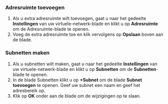 ### <a name="to-add-address-space"></a>Adresruimte toevoegen
1. Als u extra adresruimte wilt toevoegen, gaat u naar het gedeelte **Instellingen** van uw virtuele-netwerk-blade en klikt u op **Adresruimte** om de Adresruimte-blade te openen.
2. Voeg de extra adresruimte toe en klik vervolgens op **Opslaan** boven aan de blade.
  
### <a name="to-create-subnets"></a>Subnetten maken
1. Als u subnetten wilt maken, gaat u naar het gedeelte **Instellingen** van uw virtuele-netwerk-blade en klikt u op **Subnetten** om de **Subnetten**-blade te openen. 
2. In de blade Subnetten klikt u op **+Subnet** om de blade **Subnet toevoegen** te openen. Geef uw subnet een naam en geef het adresbereik op.
3. Klik op **OK** onder aan de blade om de wijzigingen op te slaan.